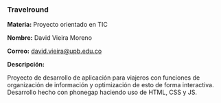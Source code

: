 ### Travelround

**Materia:** Proyecto orientado en TIC

**Nombre:** David Vieira Moreno

**Correo:** david.vieira@upb.edu.co

**Descripción:** 

Proyecto de desarrollo de aplicación para viajeros con funciones de
organización de información y optimización de esto de forma interactiva.
Desarrollo hecho con phonegap haciendo uso de HTML, CSS y JS.




